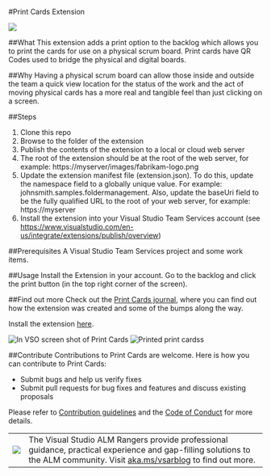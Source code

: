 #Print Cards Extension

![](https://almrangers.visualstudio.com/DefaultCollection/_apis/public/build/definitions/7f3cfb9a-d1cb-4e66-9d36-1af87b906fe9/89/badge)

##What
This extension adds a print option to the backlog which allows you to print the cards for use on a physical scrum board. Print cards have QR Codes used to bridge the physical and digital boards.

##Why
Having a physical scrum board can allow those inside and outside the team a quick view location for the status of the work and the act of moving physical cards has a more real and tangible feel than just clicking on a screen.

##Steps
1. Clone this repo
2. Browse to the folder of the extension
3. Publish the contents of the extension to a local or cloud web server
4. The root of the extension should be at the root of the web server, for example: https://myserver/images/fabrikam-logo.png
5. Update the extension manifest file (extension.json). To do this, update the  namespace field to a globally unique value. For example: johnsmith.samples.foldermanagement. Also, update the  baseUri  field to be the fully qualified URL to the root of your web server, for example:  https://myserver 
8. Install the extension into your Visual Studio Team Services account (see https://www.visualstudio.com/en-us/integrate/extensions/publish/overview)

##Prerequisites
A Visual Studio Team Services project and some work items.

##Usage
Install the Extension in your account. Go to the backlog and click the print button (in the top right corner of the screen).

##Find out more
Check out the [Print Cards journal](https://github.com/ALM-Rangers/VSTS-Extension-PrintCards/blob/master/VSTS%20extension%20journal.md), where you can find out how the extension was created and some of the bumps along the way.

Install the extension [here](https://marketplace.visualstudio.com/items/ms-devlabs.PrintCards).

![In VSO screen shot of Print Cards](https://github.com/ALM-Rangers/VSTS-Extension-PrintCards/blob/master/src/VSO.PrintCards/images/image1.png)
![Printed print cardss](https://github.com/ALM-Rangers/VSTS-Extension-PrintCards/blob/master/src/VSO.PrintCards/images/image2.png)

##Contribute
Contributions to Print Cards are welcome. Here is how you can contribute to Print Cards:  

- Submit bugs and help us verify fixes  
- Submit pull requests for bug fixes and features and discuss existing proposals   

Please refer to [Contribution guidelines](.github/CONTRIBUTING.md) and the [Code of Conduct](.github/COC.md) for more details.


<table>
  <tr>
    <td>
      <img src="https://github.com/ALM-Rangers/VSTS-Extension-PrintCards/blob/master/_img/VSALMLogo.png"></img>
    </td>
    <td>
      The Visual Studio ALM Rangers provide professional guidance, practical experience and gap-filling solutions to the ALM community. Visit <a href="http://aka.ms/vsarblog">aka.ms/vsarblog</a> to find out more.
    </td>
  </tr>
</table>
